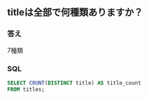 ## titleは全部で何種類ありますか？

### 答え
7種類

### SQL
```sql
SELECT COUNT(DISTINCT title) AS title_count
FROM titles;

```

